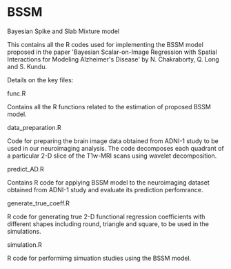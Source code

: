 # BSSM
Bayesian Spike and Slab Mixture model 

This contains all the R codes used for implementing the BSSM model proposed in the paper 'Bayesian Scalar-on-Image Regression with Spatial Interactions for Modeling Alzheimer's Disease' by N. Chakraborty, Q. Long and S. Kundu.

Details on the key files:

func.R

Contains all the R functions related to the estimation of proposed BSSM model. 

data_preparation.R

Code for preparing the brain image data obtained from ADNI-1 study to be used in our neuroimaging analysis. The code decomposes each quadrant of a particular 2-D slice of the T1w-MRI scans using wavelet decomposition.

predict_AD.R

Contains R code for applying BSSM model to the neuroimaging dataset obtained from ADNI-1 study and evaluate its prediction perfomrance.

generate_true_coeff.R

R code for generating true 2-D functional regression coefficients with different shapes including round, triangle and square, to be used in the simulations.

simulation.R

R code for performimg simuation studies using the BSSM model.

